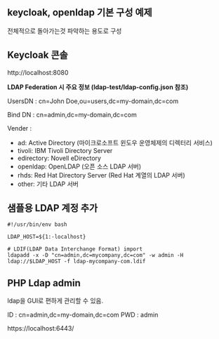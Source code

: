 ## keycloak, openldap 기본 구성 예제

전체적으로 돌아가는것 파악하는 용도로 구성

## Keycloak 콘솔

http://localhost:8080

**LDAP Federation 시 주요 정보 (ldap-test/ldap-config.json 참조)**

UsersDN : cn=John Doe,ou=users,dc=my-domain,dc=com

Bind DN : cn=admin,dc=my-domain,dc=com

Vender :

- ad: Active Directory (마이크로소프트 윈도우 운영체제의 디렉터리 서비스)
- tivoli: IBM Tivoli Directory Server
- edirectory: Novell eDirectory
- openldap: OpenLDAP (오픈 소스 LDAP 서버)
- rhds: Red Hat Directory Server (Red Hat 계열의 LDAP 서버)
- other: 기타 LDAP 서버

## 샘플용 LDAP 계정 추가

```
#!/usr/bin/env bash

LDAP_HOST=${1:-localhost}

# LDIF(LDAP Data Interchange Format) import
ldapadd -x -D "cn=admin,dc=mycompany,dc=com" -w admin -H ldap://$LDAP_HOST -f ldap-mycompany-com.ldif
```

## PHP Ldap admin

ldap을 GUI로 편하게 관리할 수 있음.

ID : cn=admin,dc=my-domain,dc=com
PWD : admin

https://localhost:6443/